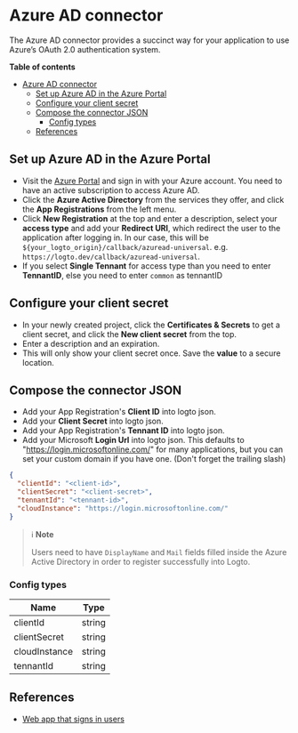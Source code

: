 # Azure AD connector

The Azure AD connector provides a succinct way for your application to use Azure’s OAuth 2.0 authentication system.

**Table of contents**
- [Azure AD connector](#azureAD-connector)
  - [Set up Azure AD in the Azure Portal](#set-up-azure-ad-in-the-azure-portal)
  - [Configure your client secret](#configure-your-client-secret)
  - [Compose the connector JSON](#compose-the-connector-json)
    - [Config types](#config-types)
  - [References](#references)

## Set up Azure AD in the Azure Portal

- Visit the [Azure Portal](https://portal.azure.com/#home) and sign in with your Azure account. You need to have an active subscription to access Azure AD.
- Click the **Azure Active Directory** from the services they offer, and click the **App Registrations** from the left menu.
- Click **New Registration** at the top and enter a description, select your **access type** and add your **Redirect URI**, which redirect the user to the application after logging in. In our case, this will be `${your_logto_origin}/callback/azuread-universal`. e.g. `https://logto.dev/callback/azuread-universal`.
- If you select **Single Tennant** for access type than you need to enter **TennantID**, else you need to enter `common` as tennantID


## Configure your client secret
- In your newly created project, click the **Certificates & Secrets** to get a client secret, and click the **New client secret** from the top.
- Enter a description and an expiration.
- This will only show your client secret once. Save the **value** to a secure location.

## Compose the connector JSON
- Add your App Registration's **Client ID** into logto json.
- Add your **Client Secret** into logto json.
- Add your App Registration's **Tennant ID** into logto json.
- Add your Microsoft **Login Url** into logto json. This defaults to "https://login.microsoftonline.com/" for many applications, but you can set your custom domain if you have one. (Don't forget the trailing slash)


```json
{
  "clientId": "<client-id>",
  "clientSecret": "<client-secret>",
  "tennantId": "<tennant-id>",
  "cloudInstance": "https://login.microsoftonline.com/"
}
```

> ℹ️ **Note**
> 
> Users need to have `DisplayName` and `Mail` fields filled inside the Azure Active Directory in order to register successfully into Logto.
> 

### Config types

| Name         | Type   |
|--------------|--------|
| clientId     | string |
| clientSecret | string |
| cloudInstance | string |
| tennantId | string |

## References
* [Web app that signs in users](https://docs.microsoft.com/en-us/azure/active-directory/develop/scenario-web-app-sign-user-overview?tabs=nodejs)